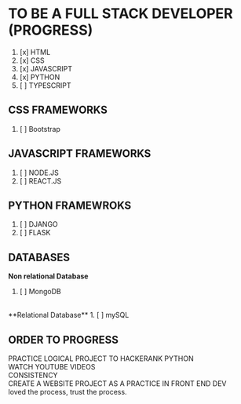 # TO BE A FULL STACK DEVELOPER (PROGRESS)
1. [x] HTML
2. [x] CSS
4. [x] JAVASCRIPT    
5. [x] PYTHON
6. [ ] TYPESCRIPT
## CSS FRAMEWORKS
1. [ ] Bootstrap 
## JAVASCRIPT FRAMEWORKS
1. [ ] NODE.JS
2. [ ] REACT.JS
## PYTHON FRAMEWROKS
1. [ ] DJANGO
2. [ ] FLASK
## DATABASES
**Non relational Database**
1. [ ] MongoDB
<br>
**Relational Database** 
1. [ ] mySQL

## ORDER TO PROGRESS
PRACTICE LOGICAL PROJECT TO HACKERANK PYTHON
<br>
WATCH YOUTUBE VIDEOS
<br>
CONSISTENCY
<br>
CREATE A WEBSITE PROJECT AS A PRACTICE IN FRONT END DEV
<br>
loved the process, trust the process.

